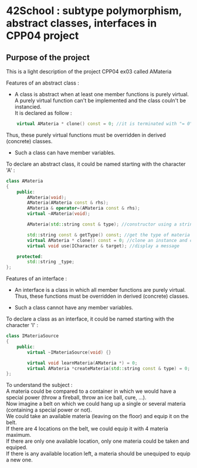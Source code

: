 # 42School : subtype polymorphism, abstract classes, interfaces in CPP04 project

## Purpose of the project
This is a light description of the project CPP04 ex03 called AMateria

Features of an abstract class :
  - A class is abstract when at least one member functions is purely virtual.</br>
  A purely virtual function can't be implemented and the class couln't be instancied.</br>
  It is declared as follow :
```C++
	virtual AMateria * clone() const = 0; //it is terminated with "= 0"
```
  Thus, these purely virtual functions must be overridden in derived (concrete) classes.
  - Such a class can have member variables.

To declare an abstract class, it could be named starting with the character 'A' :
```C++
class AMateria
{
	public:
		AMateria(void);
		AMateria(AMateria const & rhs);
		AMateria & operator=(AMateria const & rhs);
		virtual ~AMateria(void);

		AMateria(std::string const & type); //constructor using a string to define the type of the created instance 

		std::string const & getType() const; //get the type of materia object
		virtual AMateria * clone() const = 0; //clone an instance and create an instance of same type
		virtual void use(ICharacter & target); //display a message

	protected:
		std::string _type;
};
```


Features of an interface :
  - An interface is a class in which all member functions are purely virtual.
  Thus, these functions must be overridden in derived (concrete) classes.

  - Such a class cannot have any member variables.

To declare a class as an interface, it could be named starting with the character 'I' :
```C++
class IMateriaSource
{
	public:
		virtual ~IMateriaSource(void) {}

		virtual void learnMateria(AMateria *) = 0;
		virtual AMateria *createMateria(std::string const & type) = 0;
};
```

To understand the subject :<br>
A materia could be compared to a container in which we would have a special power (throw a fireball, throw an ice ball, cure, ...).<br>
Now imagine a belt on which we could hang up a single or several materia (containing a special power or not).<br>
We could take an available materia (leaving on the floor) and equip it on the belt.<br>
If there are 4 locations on the belt, we could equip it with 4 materia maximum.<br>
If there are only one available location, only one materia could be taken and equiped.<br>
If there is any available location left, a materia should be unequiped to equip a new one.<br>

